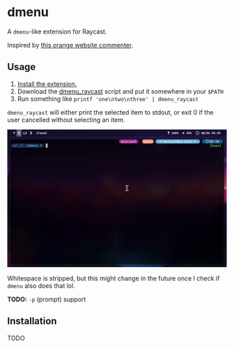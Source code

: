 # dmenu

A `dmenu`-like extension for Raycast.

Inspired by [this orange website commenter](https://news.ycombinator.com/item?id=40606300).

## Usage

1. [Install the extension.](#installation)
2. Download the [dmenu_raycast](./dmenu_raycast) script and put it somewhere in your `$PATH`
3. Run something like `printf 'one\ntwo\nthree' | dmenu_raycast`

`dmenu_raycast` will either print the selected item to stdout, or exit 0 if the user cancelled without selecting an item.

[![Screencast](./screencast.gif)](./screencast.mp4)

Whitespace is stripped, but this might change in the future once I check if `dmenu` also does that lol.

**TODO:** `-p` (prompt) support

## Installation

TODO
